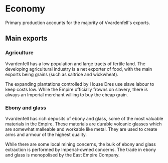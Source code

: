 # Economy

Primary production accounts for the majority of Vvardenfell's exports.

## Main exports

### Agriculture

Vvardenfell has a low population and large tracts of fertile land. The developing agricultural industry is a net exporter of food, with the main exports being grains (such as saltrice and wickwheat).

The expanding plantations controlled by House Dres use slave labour to keep costs low. While the Empire officially frowns on slavery, there is always an Imperial merchant willing to buy the cheap grain.

### Ebony and glass

Vvardenfell has rich deposits of ebony and glass, some of the most valuable materials in the Empire. These materials are durable volcanic glasses which are somewhat malleable and workable like metal. They are used to create arms and armour of the highest quality.

While there are some local mining concerns, the bulk of ebony and glass extraction is performed by Imperial-owned concerns. The trade in ebony and glass is monopolised by the East Empire Company.